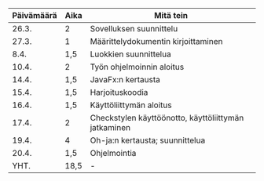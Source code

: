 Päivämäärä | Aika | Mitä tein
-----------|------|----------
26.3. | 2 | Sovelluksen suunnittelu
27.3. | 1 | Määrittelydokumentin kirjoittaminen
8.4. | 1,5 | Luokkien suunnittelua
10.4. | 2 | Työn ohjelmoinnin aloitus
14.4. | 1,5 | JavaFx:n kertausta
15.4. | 1,5 | Harjoituskoodia
16.4. | 1,5 | Käyttöliittymän aloitus
17.4. | 2 | Checkstylen käyttöönotto, käyttöliittymän jatkaminen
19.4. | 4 | Oh-ja:n kertausta; suunnittelua
20.4. | 1,5 | Ohjelmointia
YHT. | 18,5 | -

